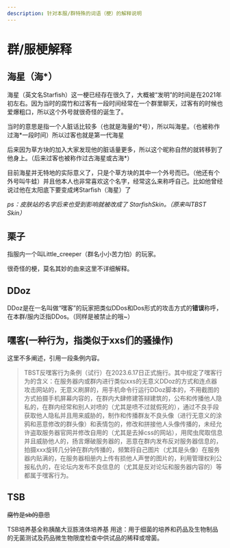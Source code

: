```yaml
---
description: 针对本服/群特殊的词语（梗）的解释说明
---
```


# 群/服梗解释

## 海星（海\*）

海星（英文名Starfish）这一梗已经存在很久了，大概被“发明”的时间是在2021年初左右。因为当时的腐竹和过客有一段时间经常在一个群里聊天，过客有的时候也爱爆粗口，所以这个外号就很奇怪的诞生了。

当时的意思是指一个人脏话比较多（也就是海量的\*号），所以叫海星。（也被称作过海\*一段时间）所以过客也就是第一代海星

后来因为草方块的加入大家发现他的脏话量更多，所以这个昵称自然的就转移到了他身上。（后来过客也被称作过古海星或古海\*）

目前海星并无特地的实际意义了，只是个草方块的其中一个外号而已。（他还有个外号叫牛蛙）并且他本人也非常喜欢这个名字，经常这么来称呼自己。比如他曾经说过他在太阳底下要变成烤Starfish（海星）了

_ps：皮肤站的名字后来也受到影响就被改成了 StarfishSkin。（原来叫TBST Skin）_

## 栗子

指服内一个叫Little\_creeper（群名小小苦力怕）的玩家。

很奇怪的梗，莫名其妙的由来这里不详细解释。

## DDoz

DDoz是在一名叫做“嘿客”的玩家把类似DDos和Dos形式的攻击方式的**错误**称呼，在本群/服内泛指DDos。（同样是被禁止的哦\~）

## 嘿客(一种行为，指类似于xxs们的骚操作)

这里不多阐述，引用一段条例内容。

> TBST反嘿客行为条例（试行）在2023.6.17日正式施行。其中规定了嘿客行为的含义：在服务器内或群内进行类似xxs的无意义DDoz的方式和连点器攻击网站的，无意义刷屏的，用手机命令行运行DDoz脚本的，不用截图的方式拍摄手机屏幕内容的，在群内大肆修建答辩建筑的，公布和传播他人隐私的，在群内经常和别人对喷的（尤其是喷不过就假死的），通过不良手段获取他人隐私并且用来威胁的，制作和传播群友不良头像（进行无意义的涂鸦和恶意修改的群头像）和表情包的，修改和拼接他人头像传播的，未经允许盗取服务器官网并修改自用的（尤其是去掉css的网站），用爬虫爬取信息并且威胁他人的，扬言爆破服务器的，恶意在群内发布反对服务器信息的，拍摄xxx旋转几分钟在群内传播的，频繁将自己图片（尤其是头像）在服务器内贴满的，在服务器相册内上传有损他人声誉的图片的，利用管理权利公报私仇的，在论坛内发布不良信息的（尤其是反对论坛和服务器内容的）等都属于嘿客行为。

## TSB

~~腐竹是sb的意思~~

TSB培养基全称胰酪大豆胨液体培养基 用途：用于细菌的培养和药品及生物制品的无菌测试及药品微生物限度检查中供试品的稀释或增菌。

